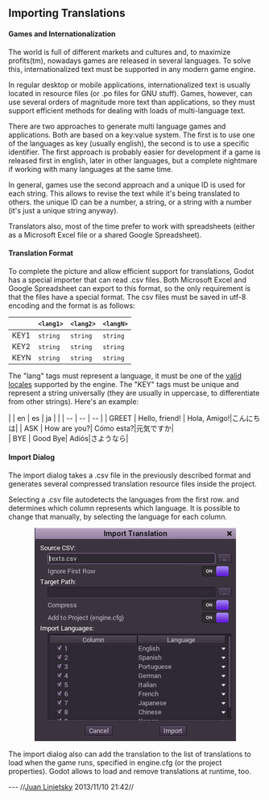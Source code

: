 ## Importing Translations

#### Games and Internationalization

The world is full of different markets and cultures and, to maximize profits(tm), nowadays games are released in several languages. To solve this, internationalized text must be supported in any modern game engine.

In regular desktop or mobile applications, internationalized text is usually located in resource files (or .po files for GNU stuff). Games, however, can use several orders of magnitude more text than applications, so they must support efficient methods for dealing with loads of multi-language text.

There are two approaches to generate multi language games and applications. Both are based on a key:value system. The first is to use one of the languages as key (usually english), the second is to use a specific identifier. The first approach is probably easier for development if a game is released first in english, later in other languages, but a complete nightmare if working with many languages at the same time.

In general, games use the second approach and a unique ID is used for each string. This allows to revise the text while it's being translated to others. the unique ID can be a number, a string, or a string with a number (it's just a unique string anyway). 

Translators also, most of the time prefer to work with spreadsheets (either as a Microsoft Excel file or a shared Google Spreadsheet).

#### Translation Format

To complete the picture and allow efficient support for translations, Godot has a special importer that can read .csv files. Both Microsoft Excel and Google Spreadsheet can export to this format, so the only requirement is that the files have a special format. The csv files must be saved in utf-8 encoding and the format is as follows:

|     | `<lang1>` | `<lang2>` | `<langN>` | 
| ---- | ----------- | ----------- | ----------- | 
| KEY1 | `string`| `string`|`string`|
| KEY2 | `string`| `string`|`string`|
| KEYN | `string`| `string`|`string`|

The "lang" tags must represent a language, it must be one of the [valid locales](locales) supported by the engine. The "KEY" tags must be unique and represent a string universally (they are usually in uppercase, to differentiate from other strings). Here's an example:


|                                                        | en | es | ja | 
|                                                        | -- | -- | -- | 
| GREET | Hello, friend! | Hola, Amigo!|こんにちは|
| ASK | How are you?| Cómo esta?|元気ですか|      
| BYE | Good Bye| Adiós|さようなら|               

#### Import Dialog

The import dialog takes a .csv file in the previously described format and generates several compressed translation resource files inside the project.

Selecting a .csv file autodetects the languages from the first row. and determines which column represents which language. It is possible to change that manually, by selecting the language for each column.

<p align="center"><img src="images/trans.png"></p>

The import dialog also can add the translation to the list of translations to load when the game runs, specified in engine.cfg (or the project properties). Godot allows to load and remove translations at runtime, too.

 --- //[Juan Linietsky](reduzio@gmail.com) 2013/11/10 21:42//
 
